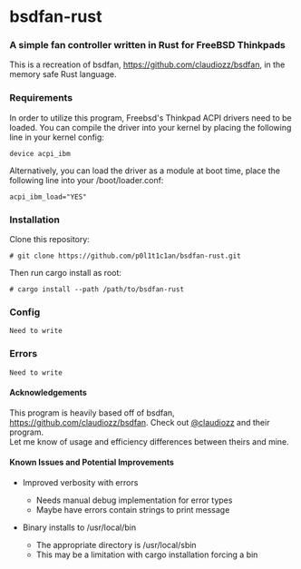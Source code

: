 # bsdfan-rust
### A simple fan controller written in Rust for FreeBSD Thinkpads

This is a recreation of bsdfan, https://github.com/claudiozz/bsdfan, in the memory safe Rust language.

### Requirements
In order to utilize this program, Freebsd's Thinkpad ACPI drivers need to be loaded. 
You can compile the driver into your kernel by placing the following line in your kernel config:
```
device acpi_ibm
```
Alternatively, you can load the driver as a module at boot time, place the following line into your /boot/loader.conf:
```
acpi_ibm_load="YES"
```

### Installation
Clone this repository:
```
# git clone https://github.com/p0l1t1c1an/bsdfan-rust.git
```
Then run cargo install as root:
```
# cargo install --path /path/to/bsdfan-rust
```

### Config
`Need to write`


### Errors
`Need to write`

#### Acknowledgements
This program is heavily based off of bsdfan, https://github.com/claudiozz/bsdfan. 
Check out [@claudiozz](https://github.com/claudiozz) and their program.   
Let me know of usage and efficiency differences between theirs and mine.

#### Known Issues and Potential Improvements
- Improved verbosity with errors
  - Needs manual debug implementation for error types
  - Maybe have errors contain strings to print message
  
- Binary installs to /usr/local/bin
  - The appropriate directory is /usr/local/sbin
  - This may be a limitation with cargo installation forcing a bin
   

